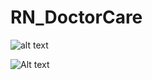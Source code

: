 # RN_DoctorCare



![alt text](https://scontent.fsgn5-7.fna.fbcdn.net/v/t1.0-9/120998519_4653194678087133_5248225534156126863_o.jpg?_nc_cat=103&_nc_sid=0debeb&_nc_ohc=LJklBW1bYhoAX8jktW6&_nc_ht=scontent.fsgn5-7.fna&oh=fa1014453e552d448592d815af520b58&oe=5FAF58CB)

![Alt text](https://scontent.fsgn5-5.fna.fbcdn.net/v/t1.0-9/121023463_4653194641420470_1868406718773170577_o.jpg?_nc_cat=111&_nc_sid=0debeb&_nc_ohc=_qzH4h1afQ0AX8pqMhS&_nc_ht=scontent.fsgn5-5.fna&oh=4e4ebf87cd4465d5da9bb0045a1233eb&oe=5FAE4A44?raw=true "Title")
